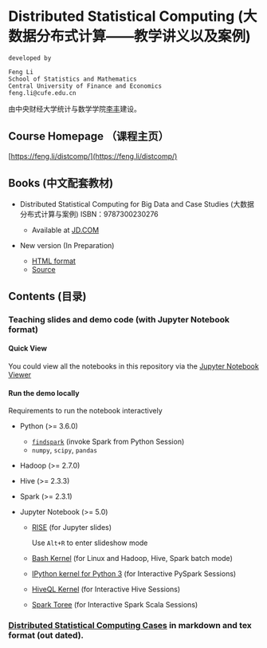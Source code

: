 # Distributed Statistical Computing (大数据分布式计算——教学讲义以及案例)

    developed by

    Feng Li
    School of Statistics and Mathematics
    Central University of Finance and Economics
    feng.li@cufe.edu.cn

由中央财经大学统计与数学学院[李丰](https://feng.li/)建设。

## Course Homepage （课程主页）

   [https://feng.li/distcomp/](https://feng.li/distcomp/)

## Books (中文配套教材)

- Distributed Statistical Computing for Big Data and Case Studies (大数据分布式计算与案例) ISBN：9787300230276
    - Available at [JD.COM](https://item.jd.com/11990410.html)

- New version (In Preparation)

    - [HTML format](https://feng.li/files/distcompbook)
    - [Source](https://github.com/feng-li/distcompbook)

## Contents (目录)

### Teaching slides and demo code (with Jupyter Notebook format)

#### Quick View

You could view all the notebooks in this repository via the [Jupyter Notebook Viewer](https://nbviewer.jupyter.org/github/feng-li/Distributed-Statistical-Computing)

#### Run the demo locally
Requirements to run the notebook interactively

- Python (>= 3.6.0)
  - [`findspark`](https://github.com/minrk/findspark) (invoke Spark from Python Session)
  - `numpy`, `scipy`, `pandas`

- Hadoop (>= 2.7.0)
- Hive   (>= 2.3.3)
- Spark  (>= 2.3.1)

- Jupyter Notebook (>= 5.0)

    - [RISE](https://github.com/damianavila/RISE) (for Jupyter slides)

        Use `Alt+R` to enter slideshow mode

    - [Bash Kernel](https://github.com/takluyver/bash_kernel) (for Linux and Hadoop, Hive, Spark batch mode)
    - [IPython kernel for Python 3](https://ipython.readthedocs.io/en/latest/install/kernel_install.html) (for Interactive PySpark Sessions)
    - [HiveQL Kernel](https://github.com/EDS-APHP/HiveQLKernel) (for Interactive Hive Sessions)
    - [Spark Toree](https://toree.apache.org/docs/current/user/quick-start/) (for Interactive Spark Scala Sessions)

### [Distributed Statistical Computing Cases](https://github.com/feng-li/Distributed-Statistical-Computing/tree/master/book-examples) in markdown and tex format  (out dated).

